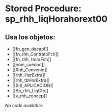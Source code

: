 # Stored Procedure: sp_rhh_liqHorahorext00

## Usa los objetos:
- [[fn_gen_decapl]]
- [[fn_rhh_ContratoFch]]
- [[fn_rhh_HoraFch]]
- [[nom_cuedoc]]
- [[Rhh_Convenio]]
- [[rhh_HorExtra]]
- [[rhh_tbHorExtra]]
- [[SIS_APLICACION]]
- [[Sp_rhh_LiqCte]]
- [[v_rhh_concep]]

*No code available.*
